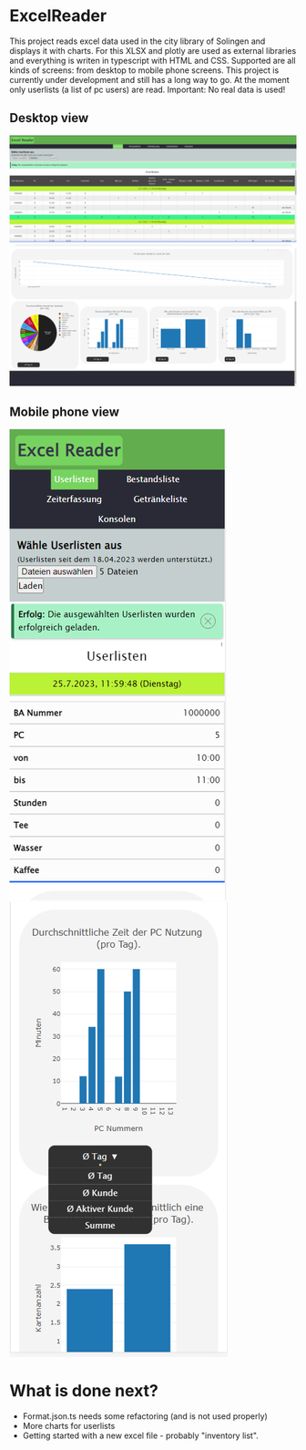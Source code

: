 # ExcelReader
This project reads excel data used in the city library of Solingen and displays it with charts. For this XLSX and plotly are used as external libraries and everything is writen in typescript with HTML and CSS. Supported are all kinds of screens: from desktop to mobile phone screens. This project is currently under development and still has a long way to go. At the moment only userlists (a list of pc users) are read.
Important: No real data is used!

## Desktop view

<img src="preview-img/userlists-top.PNG" alt="userlists-top"/> 
<img src="preview-img/userlists-bottom.PNG" alt="userlists-bottom"/> 

## Mobile phone view
<img src="preview-img/userlists-top-mobilePhone.PNG" alt="userlists-top-mobilePhone"/> 
<img src="preview-img/userlists-bottom-mobilePhone.PNG" alt="userlists-bottom-mobilePhone"/>

# What is done next?
- Format.json.ts needs some refactoring (and is not used properly)
- More charts for userlists
- Getting started with a new excel file - probably "inventory list".